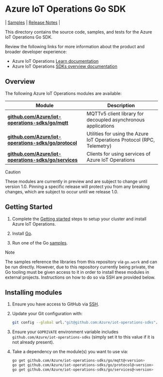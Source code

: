 # Azure IoT Operations Go SDK

| [Samples](samples) | [Release Notes](https://github.com/Azure/iot-operations-sdks/releases?q=go%2F) |

This directory contains the source code, samples, and tests for the Azure IoT Operations Go SDK.

Review the following links for more information about the product and broader developer experience:

-   Azure IoT Operations [Learn documentation](https://learn.microsoft.com/azure/iot-operations/)
-   Azure IoT Operations [SDKs overview documentation](/doc)

## Overview

The following Azure IoT Operations modules are available:

| Module                                                           | Description                                                            |
| ---------------------------------------------------------------- | ---------------------------------------------------------------------- |
| [**github.com/Azure/iot-operations-sdks/go/mqtt**](mqtt)         | MQTTv5 client library for decoupled asynchronous applications          |
| [**github.com/Azure/iot-operations-sdks/go/protocol**](protocol) | Utilities for using the Azure IoT Operations Protocol (RPC, Telemetry) |
| [**github.com/Azure/iot-operations-sdks/go/services**](services) | Clients for using services of Azure IoT Operations                     |

> [!CAUTION]
> These modules are currently in preview and are subject to change until version 1.0. Pinning a specific release will protect you from any breaking changes, which are subject to occur until we release 1.0.

## Getting Started

1. Complete the [Getting started](/README.md#getting-started) steps to setup your cluster and install Azure IoT Operations.

2. Install [Go](https://go.dev/doc/install).

3. Run one of the Go [samples](samples).

> [!NOTE]
> The samples reference the libraries from this repository via `go.work` and can be run directly. However, due to this repository currently being private, the Go tooling must be given access to it in order to install these modules in external projects. Instructions on how to do so via SSH are provided below.

## Installing modules

1. Ensure you have access to GitHub via [SSH](https://docs.github.com/en/authentication/connecting-to-github-with-ssh).

2. Update your Git configuration with:

    ```bash
    git config --global url."git@github.com:Azure/iot-operations-sdks".insteadOf "https://github.com/Azure/iot-operations-sdks"
    ```

3. Ensure your `GOPRIVATE` environment variable includes `github.com/Azure/iot-operations-sdks` (simply set it to this value if it is not already present).

4. Take a dependency on the module(s) you want to use via:
    ```bash
    go get github.com/Azure/iot-operations-sdks/go/mqtt@<version>
    go get github.com/Azure/iot-operations-sdks/go/protocol@<version>
    go get github.com/Azure/iot-operations-sdks/go/services@<version>
    ```
